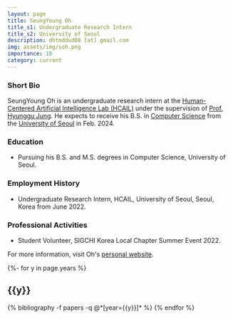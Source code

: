 ```yaml
---
layout: page
title: SeungYoung Oh
title_s1: Undergraduate Research Intern
title_s2: University of Seoul
description: dhtmddud08 [at] gmail.com
img: assets/img/soh.png
importance: 18
category: current
---
```


### Short Bio
<p>SeungYoung Oh is an undergraduate research intern at the <a href="http://hcail.github.io">Human-Centered Artificial Intelligence Lab (HCAIL)</a> under the supervision of <a href="http://hyunggujung.com">Prof. Hyunggu Jung</a>. He expects to receive his B.S. in <a href="https://engineering.uos.ac.kr/engineering/depart/cs/welcome.do">Computer Science</a> from the <a href="https://www.uos.ac.kr/">University of Seoul</a> in Feb. 2024.</p>

### Education
<ul>
<li>Pursuing his B.S. and M.S. degrees in Computer Science, University of Seoul.
</li>
</ul>

### Employment History
<ul>
<li>Undergraduate Research Intern, HCAIL, University of Seoul, Seoul, Korea from June 2022.
</li>
</ul>

### Professional Activities
<ul>
<li>Student Volunteer, SIGCHI Korea Local Chapter Summer Event 2022.
</li>
</ul>

For more information, visit Oh's [personal website](https://jackine08.github.io/jackine08/).

<!-- _pages/publications.md -->
<div class="publications">

{%- for y in page.years %}
  <h2 class="year">{{y}}</h2>
  {% bibliography -f papers -q @*[year={{y}}]* %}
{% endfor %}

</div>
